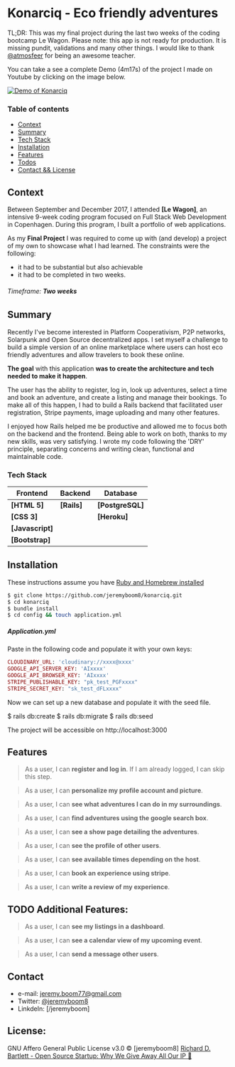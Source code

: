 # Konarciq - Eco friendly adventures

TL;DR: This was my final project during the last two weeks of the coding bootcamp Le Wagon. Please note: this app is not ready for production. It is missing pundit, validations and many other things. I would like to thank [@atmosfeer](http://github.com/atmosfeer) for being an awesome teacher.

You can take a see a complete Demo (4m17s) of the project I made on Youtube by clicking on the image below.

[![Demo of Konarciq](https://img.youtube.com/vi/sr6BoEmeDF0/0.jpg)](https://www.youtube.com/watch?v=sr6BoEmeDF0)

### Table of contents

* [Context](#context)
* [Summary](#summary)
* [Tech Stack](#tech-stack)
* [Installation](#installation)
* [Features](#features)
* [Todos](#todo-aditional-features)
* [Contact && License](#contact)

## Context

Between September and December 2017, I attended **[Le Wagon]**, an intensive 9-week coding program focused on Full Stack Web Development in Copenhagen. During this program, I built a portfolio of web applications.

As my **Final Project** I was required to come up with (and develop) a project of my own to showcase what I had learned. The constraints were the following:
- it had to be substantial but also achievable
- it had to be completed in two weeks.
###### Timeframe:  _**Two weeks**_

## Summary

Recently I've become interested in Platform Cooperativism, P2P networks, Solarpunk and Open Source decentralized apps. I set myself a challenge to build a simple version of an online marketplace where users can host eco friendly adventures and allow travelers to book these online.

**The goal** with this application **was to create the architecture and tech needed to make it happen**.

The user has the ability to register, log in, look up adventures, select a time and book an adventure, and create a listing and manage their bookings. To make all of this happen, I had to build a Rails backend that facilitated user registration, Stripe payments, image uploading and many other features.

I enjoyed how Rails helped me be productive and allowed me to focus both on the backend and the frontend. Being able to work on both, thanks to my new skills, was very satisfying. I wrote my code following the 'DRY' principle, separating concerns and writing clean, functional and maintainable code.

### Tech Stack

| **Frontend** | **Backend** | **Database** |
| ------ | ------ | ------ |
**[HTML 5]** | **[Rails]** |  **[PostgreSQL]**
**[CSS 3]** |  | **[Heroku]**
**[Javascript]** |
**[Bootstrap]** |

## Installation

These instructions assume you have [Ruby and Homebrew installed](https://github.com/lewagon/setup/blob/master/OSX.md)

```bash
$ git clone https://github.com/jeremyboom8/konarciq.git
$ cd konarciq
$ bundle install
$ cd config && touch application.yml
```
##### Application.yml

Paste in the following code and populate it with your own keys:

```ruby
CLOUDINARY_URL: 'cloudinary://xxxx@xxxx'
GOOGLE_API_SERVER_KEY: 'AIxxxx'
GOOGLE_API_BROWSER_KEY: 'AIxxxx'
STRIPE_PUBLISHABLE_KEY: "pk_test_PGFxxxx"
STRIPE_SECRET_KEY: "sk_test_dFLxxxx"
```

Now we can set up a new database and populate it with the seed file.

$ rails db:create
$ rails db:migrate
$ rails db:seed

The project will be accessible on http://localhost:3000

## Features

> As a user, I can **register and log in**. If I am already logged, I can skip this step.

> As a user, I can **personalize my profile account and picture**.

> As a user, I can **see what adventures I can do in my surroundings**.

> As a user, I can **find adventures using the google search box**.

> As a user, I can **see a show page detailing the adventures**.

> As a user, I can **see the profile of other users**.

> As a user, I can **see available times depending on the host**.

> As a user, I can **book an experience using stripe**.

> As a user, I can **write a review of my experience**.

## TODO Additional Features:

> As a user, I can **see my listings in a dashboard**.

> As a user, I can **see a calendar view of my upcoming event**.

> As a user, I can **send a message other users**.

## Contact

* e-mail: jeremy.boom77@gmail.com
* Twitter: [@jeremyboom8](https://twitter.com/jeremyboom8 "twitterhandle on twitter")
* LinkdeIn: [/jeremyboom]

License:
--
GNU Affero General Public License v3.0 © [jeremyboom8]
[Richard D. Bartlett - Open Source Startup: Why We Give Away All Our IP 🐝
](https://medium.com/enspiral-tales/open-source-startup-why-we-give-away-all-our-ip-d763e58134ea)
